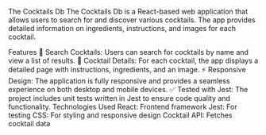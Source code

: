 The Cocktails Db
The Cocktails Db is a React-based web application that allows users to search for and discover various cocktails. The app provides detailed information on ingredients, instructions, and images for each cocktail.

Features
🥂 Search Cocktails: Users can search for cocktails by name and view a list of results.
📄 Cocktail Details: For each cocktail, the app displays a detailed page with instructions, ingredients, and an image.
⚡ Responsive Design: The application is fully responsive and provides a seamless experience on both desktop and mobile devices.
✅ Tested with Jest: The project includes unit tests written in Jest to ensure code quality and functionality.
Technologies Used
React: Frontend framework
Jest: For testing
CSS: For styling and responsive design
Cocktail API: Fetches cocktail data
